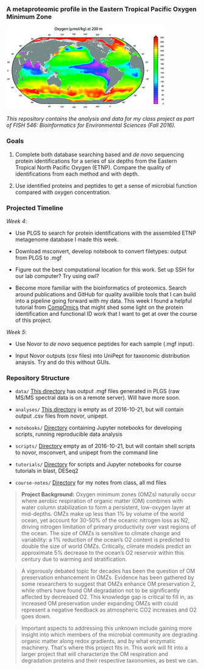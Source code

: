 ### A metaproteomic profile in the Eastern Tropical Pacific Oxygen Minimum Zone ###

![dissolved oxygen in the world oceans](https://github.com/MeganEDuffy/FISH-546/blob/master/images/dO2_world.jpg)

_This repository contains the analysis and data for my class project as part of FISH 546: Bioinformatics for Environmental Sciences (Fall 2016)._

### Goals ###

1. Complete both database searching based and _de novo_ sequencing protein identifications for a series of six depths from the Eastern Tropical North Pacific Oxygen (ETNP). Compare the quality of identifications from each method and with depth.

2. Use identified proteins and peptides to get a sense of microbial function compared with oxygen concentration. 

### Projected Timeline ###

_Week 4_: 

- Use PLGS to search for protein identifications with the assembled ETNP metagenome database I made this week.

- Download msconvert, develop notebook to convert filetypes: output from PLGS to .mgf

- Figure out the best computational location for this work. Set up SSH for our lab computer? Try using owl?

- Become more familiar with the bioinformatics of proteomics. Search around publications and GitHub for quality availible tools that I can build into a pipeline going forward with my data. This week I found a helpful tutorial from [CompOmics](https://compomics.com/bioinformatics-for-proteomics/) that might shed some light on the protein identification and functional ID work that I want to get at over the course of this project.

_Week 5_:

- Use Novor to _de novo_ sequence peptides for each sample (.mgf input).

- Input Novor outputs (csv files) into UniPept for taxonomic distribution anaysis. Try and do this without GUIs.

### Repository Structure ###

- ```data/``` [This directory](https://github.com/MeganEDuffy/FISH-546/tree/master/data) has output .mgf files generated in PLGS (raw MS/MS spectral data is on a remote server). Will have more soon.

- ```analyses/``` [This directory](https://github.com/MeganEDuffy/FISH-546/tree/master/analyses) is empty as of 2016-10-21, but will contain output .csv files from novor, unipept.

- ```notebooks/``` [Directory](https://github.com/MeganEDuffy/FISH-546/tree/master/notebooks) containing Jupyter notebooks for developing scripts, running reproducible data analysis

- ```scripts/``` [Directory]() empty as of 2016-10-21, but will contain shell scripts to novor, msconvert, and unipept from the command line

- ```tutorials/``` [Directory](https://github.com/MeganEDuffy/FISH-546/tree/master/tutorials) for scripts and Jupyter notebooks for course tutorials in blast, DESeq2

- ```course-notes/``` [Directory](https://github.com/MeganEDuffy/FISH-546/tree/master/course-notes) for my notes from class, all md files

>**Project Background:** Oxygen minimum zones (OMZs) naturally occur where aerobic respiration of organic matter (OM) combines with water column stabilization to form a persistent, low-oxygen layer at mid-depths. OMZs make up less than 1% by volume of the world ocean, yet account for 30-50% of the oceanic nitrogen loss as N2, driving nitrogen limitation of primary productivity over vast regions of the ocean. The size of OMZs is sensitive to climate change and variability: a 1% reduction of the ocean’s O2 content is predicted to double the size of world OMZs. Critically, climate models predict an approximate 5% decrease to the ocean’s O2 reservoir within this century due to warming and stratification. 

>A vigorously debated topic for decades has been the question of OM preservation enhancement in OMZs. Evidence has been gathered by some researchers to suggest that OMZs enhance OM preservation 2, while others have found OM degradation not to be significantly affected by decreased O2. This knowledge gap is critical to fill in, as increased OM preservation under expanding OMZs with could represent a negative feedback as atmospheric CO2 increases and O2 goes down. 

>Important aspects to addressing this unknown include gaining more insight into which members of the microbial community are degrading organic matter along redox gradients, and by what enzymatic machinery. That's where this project fits in. This work will fit into a larger project that will characterize the OM respiration and degradation proteins and their respective taxonomies, as best we can. 

